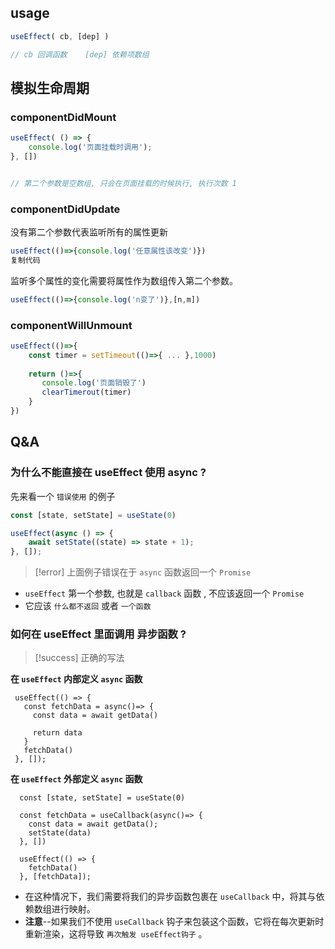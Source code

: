 
## usage

```jsx
useEffect( cb, [dep] )

// cb 回调函数    [dep] 依赖项数组
```



## 模拟生命周期

### componentDidMount
```js
useEffect( () => {
	console.log('页面挂载时调用');
}, [])


// 第二个参数是空数组, 只会在页面挂载的时候执行, 执行次数 1 
```

### componentDidUpdate

没有第二个参数代表监听所有的属性更新

```js
useEffect(()=>{console.log('任意属性该改变')}) 
复制代码
```

监听多个属性的变化需要将属性作为数组传入第二个参数。

```js
useEffect(()=>{console.log('n变了')},[n,m]) 
```

  
### componentWillUnmount

```js
useEffect(()=>{ 
	const timer = setTimeout(()=>{ ... },1000) 
	
	return ()=>{
	   console.log('页面销毁了')
	   clearTimerout(timer)
	}
})

```


## Q&A

### 为什么不能直接在 useEffect 使用 async ?

先来看一个 `错误使用` 的例子 
```jsx
const [state, setState] = useState(0)

useEffect(async () => {
    await setState((state) => state + 1);
}, []);

```

> [!error] 上面例子错误在于 `async` 函数返回一个 `Promise`

- `useEffect` 第一个参数, 也就是 `callback` 函数 , 不应该返回一个 `Promise`
- 它应该 `什么都不返回`  或者 `一个函数`


### 如何在 useEffect 里面调用 异步函数 ?

> [!success] 正确的写法

**在 `useEffect` 内部定义 `async` 函数**
```tsx
 useEffect(() => {
   const fetchData = async()=> {
     const data = await getData()

     return data
   }
   fetchData()
 }, []);

```

**在 `useEffect` 外部定义 `async` 函数**
```tsx
  const [state, setState] = useState(0)

  const fetchData = useCallback(async()=> {
    const data = await getData();
    setState(data)
  }, [])

  useEffect(() => {
    fetchData()
  }, [fetchData]);

```

- 在这种情况下，我们需要将我们的异步函数包裹在 `useCallback` 中，将其与依赖数组进行映射。  
- **注意**--如果我们不使用 `useCallback` 钩子来包装这个函数，它将在每次更新时重新渲染，这将导致 `再次触发 useEffect钩子` 。



